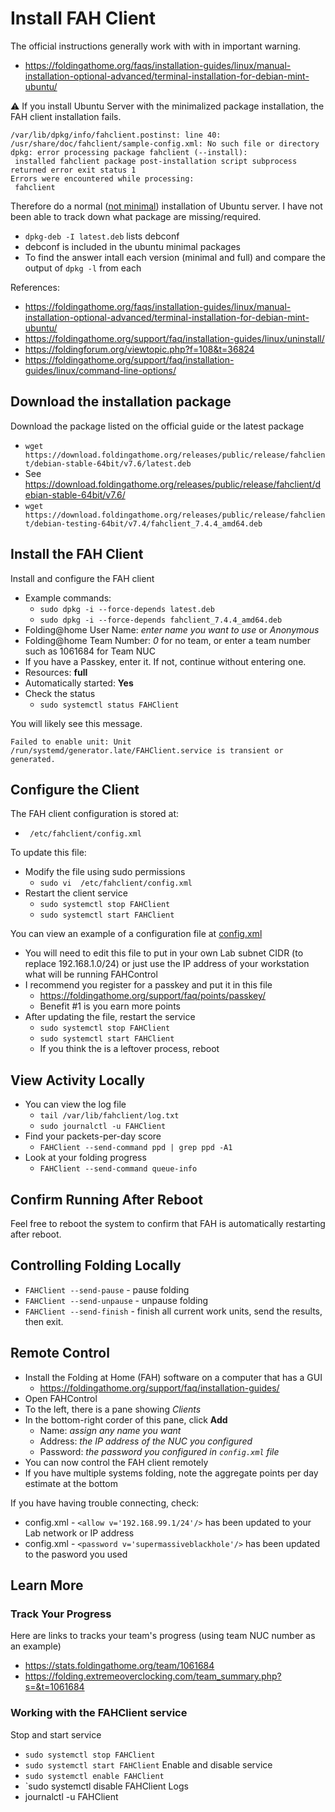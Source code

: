 # Install FAH Client
The official instructions generally work with with in important warning.
- https://foldingathome.org/faqs/installation-guides/linux/manual-installation-optional-advanced/terminal-installation-for-debian-mint-ubuntu/

⚠️ If you install Ubuntu Server with the minimalized package installation, the FAH client installation fails.
~~~~
/var/lib/dpkg/info/fahclient.postinst: line 40: /usr/share/doc/fahclient/sample-config.xml: No such file or directory
dpkg: error processing package fahclient (--install):
 installed fahclient package post-installation script subprocess returned error exit status 1
Errors were encountered while processing:
 fahclient
~~~~
Therefore do a normal (<ins>not minimal</ins>) installation of Ubuntu server. I have not been able to track down what package are missing/required.
- `dpkg-deb -I latest.deb` lists debconf
- debconf is included in the ubuntu minimal packages
- To find the answer intall each version (minimal and full) and compare the output of `dpkg -l` from each

References:
- https://foldingathome.org/faqs/installation-guides/linux/manual-installation-optional-advanced/terminal-installation-for-debian-mint-ubuntu/
- https://foldingathome.org/support/faq/installation-guides/linux/uninstall/
- https://foldingforum.org/viewtopic.php?f=108&t=36824
- https://foldingathome.org/support/faq/installation-guides/linux/command-line-options/

## Download the installation package
Download the package listed on the official guide or the latest package
- `wget https://download.foldingathome.org/releases/public/release/fahclient/debian-stable-64bit/v7.6/latest.deb`
- See https://download.foldingathome.org/releases/public/release/fahclient/debian-stable-64bit/v7.6/
- `wget https://download.foldingathome.org/releases/public/release/fahclient/debian-testing-64bit/v7.4/fahclient_7.4.4_amd64.deb`

## Install the FAH Client
Install and configure the FAH client
- Example commands:
  - `sudo dpkg -i --force-depends latest.deb`
  - `sudo dpkg -i --force-depends fahclient_7.4.4_amd64.deb`
- Folding@home User Name: *enter name you want to use* or *Anonymous*
- Folding@home Team Number: *0* for no team, or enter a team number such as 1061684 for Team NUC
- If you have a Passkey, enter it. If not, continue without entering one.
- Resources: **full**
- Automatically started: **Yes**
- Check the status
  - `sudo systemctl status FAHClient`

You will likely see this message.
~~~~
Failed to enable unit: Unit /run/systemd/generator.late/FAHClient.service is transient or generated.
~~~~

## Configure the Client
The FAH client configuration is stored at:
- ` /etc/fahclient/config.xml`

To update this file:
- Modify the file using sudo permissions
  - `sudo vi  /etc/fahclient/config.xml`
- Restart the client service
  - `sudo systemctl stop FAHClient`
  - `sudo systemctl start FAHClient`

You can view an example of a configuration file at [config.xml](config.xml)
- You will need to edit this file to put in your own Lab subnet CIDR (to replace 192.168.1.0/24) or just use the IP address of your workstation what will be running FAHControl
- I recommend you register for a passkey and put it in this file
  - https://foldingathome.org/support/faq/points/passkey/
  - Benefit #1 is you earn more points
- After updating the file, restart the service
  - `sudo systemctl stop FAHClient`
  - `sudo systemctl start FAHClient`
  - If you think the is a leftover process, reboot

## View Activity Locally
- You can view the log file
  - `tail /var/lib/fahclient/log.txt`
  - `sudo journalctl -u FAHClient`
- Find your packets-per-day score
  - `FAHClient --send-command ppd | grep ppd -A1`
- Look at your folding progress
  - `FAHClient --send-command queue-info`


## Confirm Running After Reboot
Feel free to reboot the system to confirm that FAH is automatically restarting after reboot.

## Controlling Folding Locally

- `FAHClient --send-pause` - pause folding
- `FAHClient --send-unpause` - unpause folding
- `FAHClient --send-finish` - finish all current work units, send the results, then exit.

## Remote Control
- Install the Folding at Home (FAH) software on a computer that has a GUI
  - https://foldingathome.org/support/faq/installation-guides/
- Open FAHControl
- To the left, there is a pane showing *Clients*
- In the bottom-right corder of this pane, click **Add**
  - Name: *assign any name you want*
  - Address: *the IP address of the NUC you configured*
  - Password: *the password you configured in `config.xml` file*
- You can now control the FAH client remotely
- If you have multiple systems folding, note the aggregate points per day estimate at the bottom

If you have having trouble connecting, check:
- config.xml - `<allow v='192.168.99.1/24'/>` has been updated to your Lab network or IP address
- config.xml - `<password v='supermassiveblackhole'/>` has been updated to the pasword you used

## Learn More
### Track Your Progress
Here are links to tracks your team's progress (using team NUC number as an example)
- https://stats.foldingathome.org/team/1061684
- https://folding.extremeoverclocking.com/team_summary.php?s=&t=1061684
  
### Working with the FAHClient service
Stop and start service
- `sudo systemctl stop FAHClient`
- `sudo systemctl start FAHClient`
Enable and disable service
- `sudo systemctl enable FAHClient`
- `sudo systemctl disable FAHClient
Logs
- journalctl -u FAHClient

